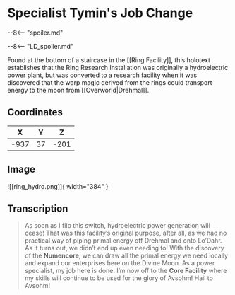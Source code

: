 # Specialist Tymin's Job Change

--8<-- "spoiler.md"

--8<-- "LD_spoiler.md"

Found at the bottom of a staircase in the [[Ring Facility]], this holotext establishes that the Ring Research Installation was originally a hydroelectric power plant, but was converted to a research facility when it was discovered that the warp magic derived from the rings could transport energy to the moon from [[Overworld|Drehmal]].

## Coordinates
| **X** | **Y** | **Z** |
| :---: | :---: | :---: |
| -937  |  37   | -201  |

## Image

![[ring_hydro.png]]{ width="384" }

## Transcription
> As soon as I flip this switch, hydroelectric power generation will cease! That was this facility’s original purpose, after all, as we had no practical way of piping primal energy off Drehmal and onto Lo’Dahr. As it turns out, we didn’t end up even needing to! With the discovery of the **Numencore**, we can draw all the primal energy we need locally and expand our enterprises here on the Divine Moon. As a power specialist, my job here is done. I’m now off to the **Core Facility** where my skills will continue to be used for the glory of Avsohm! Hail to Avsohm!
